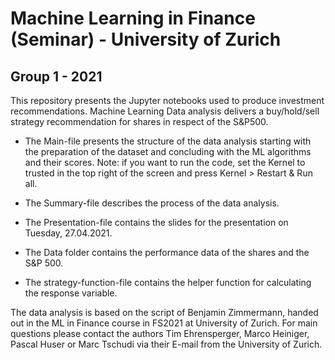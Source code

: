 # Machine Learning in Finance (Seminar) - University of Zurich
## Group 1 - 2021

This repository presents the Jupyter notebooks used to produce investment recommendations. Machine Learning Data analysis delivers a buy/hold/sell strategy recommendation for shares in respect of the S&P500. 

- The Main-file presents the structure of the data analysis starting with the preparation of the dataset and concluding with the ML algorithms and their scores. Note: if you want to run the code, set the Kernel to trusted in the top right of the screen and press Kernel > Restart & Run all.

- The Summary-file describes the process of the data analysis.

- The Presentation-file contains the slides for the presentation on Tuesday, 27.04.2021.

- The Data folder contains the performance data of the shares and the S&P 500.

- The strategy-function-file contains the helper function for calculating the response variable.

The data analysis is based on the script of Benjamin Zimmermann, handed out in the ML in Finance course in FS2021 at University of Zurich.
For main questions please contact the authors Tim Ehrensperger, Marco Heiniger, Pascal Huser or Marc Tschudi via their E-mail from the University of Zurich.
